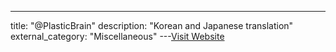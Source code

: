 ---
title: "@PlasticBrain"
description: "Korean and Japanese translation"
external_category: "Miscellaneous"
---[Visit Website](https://github.com/fhalfkg)

